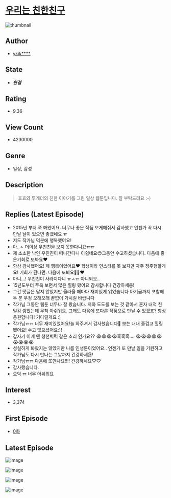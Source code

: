 # [우리는 친한친구](https://comic.naver.com/bestChallenge/list?titleId=652979)
![thumbnail](https://image-comic.pstatic.net/user_contents_data/challenge_comic/2019/06/11/142267/thumbnail_202x16411e0c3ef_3b1c_4f14_ace8_ed3c51817a22_00001277.JPEG)

## Author
- [ykik****](https://comic.naver.com/artistTitle?id=142267)

## State
- ***완결***

## Rating
- 9.36

## View Count
- 4230000

## Genre
- 일상, 감성

## Description
> 효효와 투게더의 친한 이야기를 그린 일상 웹툰입니다. 잘 부탁드려요 :-)

## Replies (Latest Episode)
- 2015년 부터 쭉 봐왔어요. 너무나 좋은 작품 보게해줘서 감사했고 언젠가 꼭 다시 만날 날이 있으면 좋겠네요 ㅠ
- 저도 작가님 덕분에 행복했어요!
- 아..ㅅ 더이상 우친친을 보지 못한다니요ㅠㅠ
- 제 소소한 낙인 우친친이 떠나간다니 아쉽네요😊그동안 수고하셨습니다. 다음에 좋은기회로 또봐요❤
- 항상 감사했어요! 제 행복이었어요❤️ 학생이라 인스타를 못 보지만 자주 정주행할게요! 기회가 된다면. 다음에 또뵈요👋😊❤️
- 아니...! 우친친이 사라지다니 ㅠㅅㅠ 아니되오..
- 15년도부터 쭈욱 보면서 많은 힐링 됐어요 감사합니다 건강하세용!
- 그간 댓글은 달지 않았지만 올라올 때마다 재미있게 읽었습니다 아기곰까지 포함해 두 분 우정 오래오래 끝없이 가시길 바랍니다
- 작가님 그동안 웹툰 너무나 잘 봤습니다. 저와 도도를 보는 것 같아서 혼자 내적 친밀감 쌓았는데 무척 아쉬워요. 그래도 다음에 또다른 작품으로 만날 수 있겠죠? 항상 응원합니다! 기다릴게요 :)
- 작가님ㅠㅠ 너무 재미있었어요!늘 와주셔서 감사했습니다🙂 보는 내내 즐겁고 힐링 됐어요! 수고 많으셨어요:)!
- 갑자기 이게 왠 청천벽력 같은 소리 인가요?? 😭😭😭😭흑흑흑.... 😭😭😭😭😭😭😭😭😭
- 성실하게 봐왔지는 않았지만 나름 인생툰이었어요.. 언젠가 또 만날 일을 기원하고 작가님도 다시 만나는 그날까지 건강하세욥!
- 작가님ㅠㅠ 다음에 또만나요!!!! 건강하세요♡♡
- 감사했습니다.
- 으악 ㅠ 너무 아쉬워요

## Interest
- 3,374

## First Episode
- [0화](https://comic.naver.com/bestChallenge/detail?titleId=652979&no=1)

## Latest Episode
![image](https://image-comic.pstatic.net/user_contents_data/challenge_comic/2021/05/13/142267/upload_3474072151851557220.jpeg)

![image](https://image-comic.pstatic.net/user_contents_data/challenge_comic/2021/05/13/142267/upload_3702859609281815093.jpeg)

![image](https://image-comic.pstatic.net/user_contents_data/challenge_comic/2021/05/13/142267/upload_7291719438543369269.jpeg)

![image](https://image-comic.pstatic.net/user_contents_data/challenge_comic/2021/05/13/142267/upload_3979037143261655606.jpeg)

